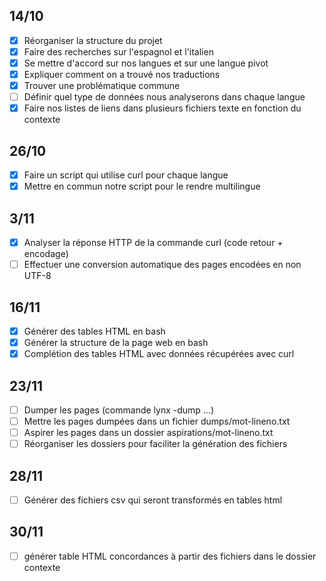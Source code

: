 ## 14/10
- [x] Réorganiser la structure du projet
- [x] Faire des recherches sur l'espagnol et l'italien
- [x] Se mettre d'accord sur nos langues et sur une langue pivot
- [x] Expliquer comment on a trouvé nos traductions
- [x] Trouver une problématique commune
- [ ] Définir quel type de données nous analyserons dans chaque langue
- [x] Faire nos listes de liens dans plusieurs fichiers texte en fonction du contexte
## 26/10
- [x] Faire un script qui utilise curl pour chaque langue
- [x] Mettre en commun notre script pour le rendre multilingue
## 3/11
- [x] Analyser la réponse HTTP de la commande curl (code retour + encodage)
- [ ] Effectuer une conversion automatique des pages encodées en non UTF-8
## 16/11
- [x] Générer des tables HTML en bash
- [x] Générer la structure de la page web en bash
- [x] Complétion des tables HTML avec données récupérées avec curl
## 23/11
- [ ] Dumper les pages (commande lynx -dump ...)
- [ ] Mettre les pages dumpées dans un fichier dumps/mot-lineno.txt
- [ ] Aspirer les pages dans un dossier aspirations/mot-lineno.txt
- [ ] Réorganiser les dossiers pour faciliter la génération des fichiers
## 28/11
- [ ] Générer des fichiers csv qui seront transformés en tables html
## 30/11
- [ ] générer table HTML concordances à partir des fichiers dans le dossier contexte